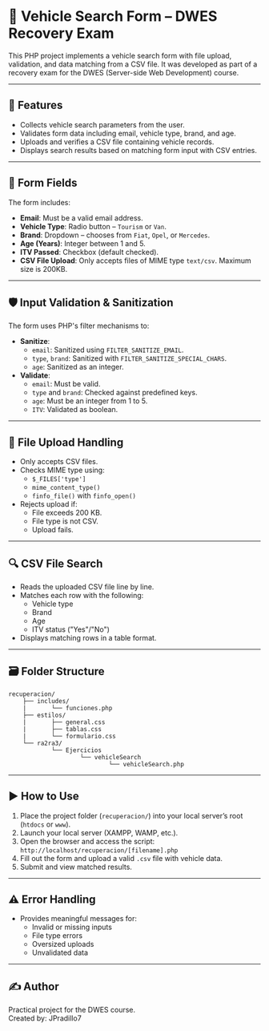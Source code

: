 # 🚗 Vehicle Search Form – DWES Recovery Exam

This PHP project implements a vehicle search form with file upload, validation, and data matching from a CSV file. It was developed as part of a recovery exam for the DWES (Server-side Web Development) course.

---

## 🧰 Features

- Collects vehicle search parameters from the user.
- Validates form data including email, vehicle type, brand, and age.
- Uploads and verifies a CSV file containing vehicle records.
- Displays search results based on matching form input with CSV entries.

---

## 📝 Form Fields

The form includes:

- **Email**: Must be a valid email address.
- **Vehicle Type**: Radio button – `Tourism` or `Van`.
- **Brand**: Dropdown – chooses from `Fiat`, `Opel`, or `Mercedes`.
- **Age (Years)**: Integer between 1 and 5.
- **ITV Passed**: Checkbox (default checked).
- **CSV File Upload**: Only accepts files of MIME type `text/csv`. Maximum size is 200KB.

---

## 🛡️ Input Validation & Sanitization

The form uses PHP's filter mechanisms to:

- **Sanitize**:
  - `email`: Sanitized using `FILTER_SANITIZE_EMAIL`.
  - `type`, `brand`: Sanitized with `FILTER_SANITIZE_SPECIAL_CHARS`.
  - `age`: Sanitized as an integer.
- **Validate**:
  - `email`: Must be valid.
  - `type` and `brand`: Checked against predefined keys.
  - `age`: Must be an integer from 1 to 5.
  - `ITV`: Validated as boolean.

---

## 📂 File Upload Handling

- Only accepts CSV files.
- Checks MIME type using:
  - `$_FILES['type']`
  - `mime_content_type()`
  - `finfo_file()` with `finfo_open()`
- Rejects upload if:
  - File exceeds 200 KB.
  - File type is not CSV.
  - Upload fails.

---

## 🔍 CSV File Search

- Reads the uploaded CSV file line by line.
- Matches each row with the following:
  - Vehicle type
  - Brand
  - Age
  - ITV status ("Yes"/"No")
- Displays matching rows in a table format.

---

## 🗃 Folder Structure

```
recuperacion/
    ├── includes/
    |       └── funciones.php
    ├── estilos/
    |       ├── general.css
    |       ├── tablas.css 
    |       └── formulario.css
    └── ra2ra3/
            └── Ejercicios
                    └── vehicleSearch
                            └── vehicleSearch.php
```

---

## ▶️ How to Use

1. Place the project folder (`recuperacion/`) into your local server’s root (`htdocs` or `www`).
2. Launch your local server (XAMPP, WAMP, etc.).
3. Open the browser and access the script:  
   `http://localhost/recuperacion/[filename].php`
4. Fill out the form and upload a valid `.csv` file with vehicle data.
5. Submit and view matched results.

---

## ⚠️ Error Handling

- Provides meaningful messages for:
  - Invalid or missing inputs
  - File type errors
  - Oversized uploads
  - Unvalidated data

---

## ✍️ Author

Practical project for the DWES course.  
Created by: JPradillo7